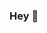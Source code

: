 ### Hey 👋

<!--
**Sensei-911/Sensei-911** is a ✨ _special_ ✨ repository because its `README.md` (this file) appears on your GitHub profile.

Here are some ideas to get you started:

- 🔭 I’m currently working on ...Student
- 🌱 I’m currently learning ...Javascript
- 👯 I’m looking to collaborate on ...
- 🤔 I’m looking for help with ...Css
- 💬 Ask me about ...Discord.js
- 📫 How to reach me: ...Discord `Sensei#0001
- 😄 Pronouns: ...He/Him
- ⚡ Fun fact: ...
